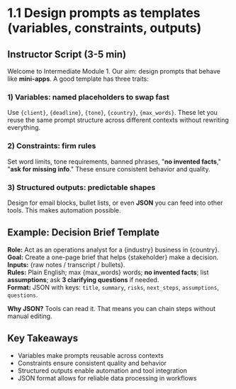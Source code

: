 # 1.1 Design prompts as templates (variables, constraints, outputs)

## Instructor Script (3-5 min)

Welcome to Intermediate Module 1. Our aim: design prompts that behave like **mini-apps**. A good template has three traits:

### 1) Variables: named placeholders to swap fast

Use `{client}`, `{deadline}`, `{tone}`, `{country}`, `{max_words}`. These let you reuse the same prompt structure across different contexts without rewriting everything.

### 2) Constraints: firm rules

Set word limits, tone requirements, banned phrases, "**no invented facts**," "**ask for missing info**." These ensure consistent behavior and quality.

### 3) Structured outputs: predictable shapes

Design for email blocks, bullet lists, or even **JSON** you can feed into other tools. This makes automation possible.

## Example: Decision Brief Template

**Role:** Act as an operations analyst for a {industry} business in {country}.  
**Goal:** Create a one-page brief that helps {stakeholder} make a decision.  
**Inputs:** {raw notes / transcript / bullets}.  
**Rules:** Plain English; max {max_words} words; **no invented facts**; list **assumptions**; ask **3 clarifying questions** if needed.  
**Format:** JSON with keys: `title`, `summary`, `risks`, `next_steps`, `assumptions`, `questions`.

**Why JSON?** Tools can read it. That means you can chain steps without manual editing.

## Key Takeaways

- Variables make prompts reusable across contexts
- Constraints ensure consistent quality and behavior
- Structured outputs enable automation and tool integration
- JSON format allows for reliable data processing in workflows
